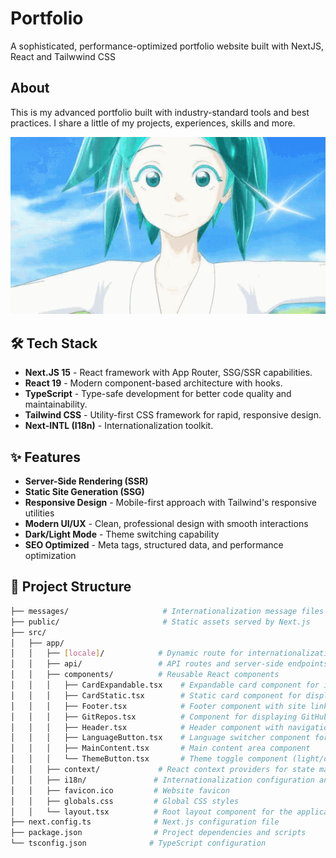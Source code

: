 # Portfolio

A sophisticated, performance-optimized portfolio website built with NextJS, React and Tailwwind CSS

## About

This is my advanced portfolio built with industry-standard tools and best practices. I share a little of my projects, experiences, skills and more.

<div align="center">
<img src="./public/Phos.gif" alt="Phos">
</div>

## 🛠️ Tech Stack
- **Next.JS 15** - React framework with App Router, SSG/SSR capabilities.
- **React 19** - Modern component-based architecture with hooks.
- **TypeScript** - Type-safe development for better code quality and maintainability.
- **Tailwind CSS** - Utility-first CSS framework for rapid, responsive design.
- **Next-INTL (I18n)** - Internationalization toolkit.

## ✨ Features

- **Server-Side Rendering (SSR)**
- **Static Site Generation (SSG)**
- **Responsive Design** - Mobile-first approach with Tailwind's responsive utilities
- **Modern UI/UX** - Clean, professional design with smooth interactions
- **Dark/Light Mode** - Theme switching capability
- **SEO Optimized** - Meta tags, structured data, and performance optimization

## 📂 Project Structure

```bash
├── messages/                     # Internationalization message files
├── public/                       # Static assets served by Next.js
├── src/
│   ├── app/
│   │   ├── [locale]/            # Dynamic route for internationalization
│   │   ├── api/                 # API routes and server-side endpoints
│   │   ├── components/          # Reusable React components
│   │   │   ├── CardExpandable.tsx    # Expandable card component for interactive content
│   │   │   ├── CardStatic.tsx        # Static card component for displaying information
│   │   │   ├── Footer.tsx            # Footer component with site links and info
│   │   │   ├── GitRepos.tsx          # Component for displaying GitHub repositories
│   │   │   ├── Header.tsx            # Header component with navigation
│   │   │   ├── LanguageButton.tsx    # Language switcher component for i18n
│   │   │   ├── MainContent.tsx       # Main content area component
│   │   │   └── ThemeButton.tsx       # Theme toggle component (light/dark mode)
│   │   ├── context/             # React context providers for state management
│   │   ├── i18n/               # Internationalization configuration and utilities
│   │   ├── favicon.ico         # Website favicon
│   │   ├── globals.css         # Global CSS styles
│   │   └── layout.tsx          # Root layout component for the application
├── next.config.ts              # Next.js configuration file
├── package.json                # Project dependencies and scripts
└── tsconfig.json              # TypeScript configuration
```
